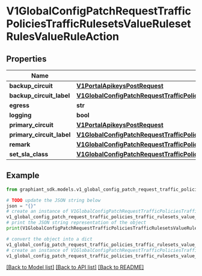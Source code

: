 # V1GlobalConfigPatchRequestTrafficPoliciesTrafficRulesetsValueRulesetRulesValueRuleAction


## Properties

Name | Type | Description | Notes
------------ | ------------- | ------------- | -------------
**backup_circuit** | [**V1PortalApikeysPostRequest**](V1PortalApikeysPostRequest.md) |  | [optional] 
**backup_circuit_label** | [**V1GlobalConfigPatchRequestTrafficPoliciesTrafficRulesetsValueRulesetRulesValueRuleActionBackupCircuitLabel**](V1GlobalConfigPatchRequestTrafficPoliciesTrafficRulesetsValueRulesetRulesValueRuleActionBackupCircuitLabel.md) |  | [optional] 
**egress** | **str** |  | [optional] 
**logging** | **bool** |  | [optional] 
**primary_circuit** | [**V1PortalApikeysPostRequest**](V1PortalApikeysPostRequest.md) |  | [optional] 
**primary_circuit_label** | [**V1GlobalConfigPatchRequestTrafficPoliciesTrafficRulesetsValueRulesetRulesValueRuleActionBackupCircuitLabel**](V1GlobalConfigPatchRequestTrafficPoliciesTrafficRulesetsValueRulesetRulesValueRuleActionBackupCircuitLabel.md) |  | [optional] 
**remark** | [**V1GlobalConfigPatchRequestTrafficPoliciesTrafficRulesetsValueRulesetRulesValueRuleActionRemark**](V1GlobalConfigPatchRequestTrafficPoliciesTrafficRulesetsValueRulesetRulesValueRuleActionRemark.md) |  | [optional] 
**set_sla_class** | [**V1GlobalConfigPatchRequestTrafficPoliciesTrafficRulesetsValueRulesetRulesValueRuleActionSetSlaClass**](V1GlobalConfigPatchRequestTrafficPoliciesTrafficRulesetsValueRulesetRulesValueRuleActionSetSlaClass.md) |  | [optional] 

## Example

```python
from graphiant_sdk.models.v1_global_config_patch_request_traffic_policies_traffic_rulesets_value_ruleset_rules_value_rule_action import V1GlobalConfigPatchRequestTrafficPoliciesTrafficRulesetsValueRulesetRulesValueRuleAction

# TODO update the JSON string below
json = "{}"
# create an instance of V1GlobalConfigPatchRequestTrafficPoliciesTrafficRulesetsValueRulesetRulesValueRuleAction from a JSON string
v1_global_config_patch_request_traffic_policies_traffic_rulesets_value_ruleset_rules_value_rule_action_instance = V1GlobalConfigPatchRequestTrafficPoliciesTrafficRulesetsValueRulesetRulesValueRuleAction.from_json(json)
# print the JSON string representation of the object
print(V1GlobalConfigPatchRequestTrafficPoliciesTrafficRulesetsValueRulesetRulesValueRuleAction.to_json())

# convert the object into a dict
v1_global_config_patch_request_traffic_policies_traffic_rulesets_value_ruleset_rules_value_rule_action_dict = v1_global_config_patch_request_traffic_policies_traffic_rulesets_value_ruleset_rules_value_rule_action_instance.to_dict()
# create an instance of V1GlobalConfigPatchRequestTrafficPoliciesTrafficRulesetsValueRulesetRulesValueRuleAction from a dict
v1_global_config_patch_request_traffic_policies_traffic_rulesets_value_ruleset_rules_value_rule_action_from_dict = V1GlobalConfigPatchRequestTrafficPoliciesTrafficRulesetsValueRulesetRulesValueRuleAction.from_dict(v1_global_config_patch_request_traffic_policies_traffic_rulesets_value_ruleset_rules_value_rule_action_dict)
```
[[Back to Model list]](../README.md#documentation-for-models) [[Back to API list]](../README.md#documentation-for-api-endpoints) [[Back to README]](../README.md)


